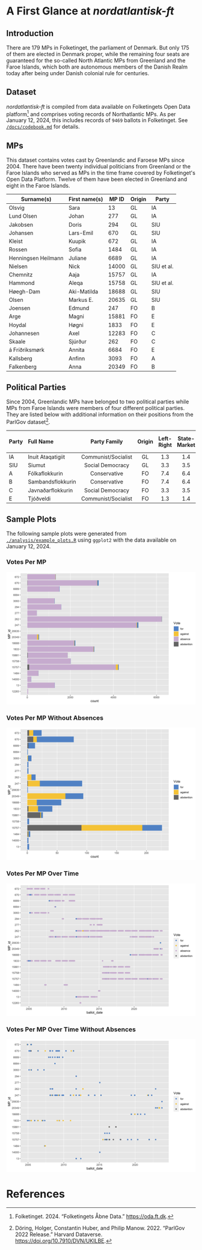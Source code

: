 # A First Glance at _nordatlantisk-ft_

## Introduction

There are 179 MPs in Folketinget, the parliament of Denmark. But only 175 of them are elected in Denmark proper, while the remaining four seats are guaranteed for the so-called North Atlantic MPs from Greenland and the Faroe Islands, which both are autonomous members of the Danish Realm today after being under Danish colonial rule for centuries.

## Dataset

_nordatlantisk-ft_ is compiled from data available on Folketingets Open Data platform[^1] and comprises voting records of Northatlantic MPs. As per January 12, 2024, this includes records of `9469` ballots in Folketinget. See [`/docs/codebook.md`](docs/codebook.md) for details.

## MPs

This dataset contains votes cast by Greenlandic and Faroese MPs since 2004. There have been twenty individual politicians from Greenland or the Faroe Islands who served as MPs in the time frame covered by Folketinget's Open Data Platform. Twelve of them have been elected in Greenland and eight in the Faroe Islands.

| Surname(s)          | First name(s) | MP ID | Origin | Party      |
| ------------------- | ------------- | ----- | ------ | ---------- |
| Olsvig              | Sara          | 13    | GL     | IA         |
| Lund Olsen          | Johan         | 277   | GL     | IA         |
| Jakobsen            | Doris         | 294   | GL     | SIU        |
| Johansen            | Lars-Emil     | 670   | GL     | SIU        |
| Kleist              | Kuupik        | 672   | GL     | IA         |
| Rossen              | Sofia         | 1484  | GL     | IA         |
| Henningsen Heilmann | Juliane       | 6689  | GL     | IA         |
| Nielsen             | Nick          | 14000 | GL     | SIU et al. |
| Chemnitz            | Aaja          | 15757 | GL     | IA         |
| Hammond             | Aleqa         | 15758 | GL     | SIU et al. |
| Høegh-Dam           | Aki-Matilda   | 18688 | GL     | SIU        |
| Olsen               | Markus E.     | 20635 | GL     | SIU        |
| Joensen             | Edmund        | 247   | FO     | B          |
| Arge                | Magni         | 15881 | FO     | E          |
| Hoydal              | Høgni         | 1833  | FO     | E          |
| Johannesen          | Axel          | 12283 | FO     | C          |
| Skaale              | Sjúrður       | 262   | FO     | C          |
| á Fríðriksmørk      | Annita        | 6684  | FO     | E          |
| Kallsberg           | Anfinn        | 3093  | FO     | A          |
| Falkenberg          | Anna          | 20349 | FO     | B          |

## Political Parties

Since 2004, Greenlandic MPs have belonged to two political parties while MPs from Faroe Islands were members of four different political parties. They are listed below with additional information on their positions from the ParlGov dataset[^2].

| Party | Full Name         |    Party Family     | Origin | Left-Right | State-Market | Liberty-Authority | Anti-Pro EU |
| :---- | :---------------- | :-----------------: | :----: | :--------: | :----------: | :---------------: | :---------: |
| IA    | Inuit Ataqatigiit | Communist/Socialist |   GL   |    1.3     |     1.4      |         3         |     3.3     |
| SIU   | Siumut            |  Social Democracy   |   GL   |    3.3     |     3.5      |        3.5        |     8.1     |
| A     | Fólkaflokkurin    |    Conservative     |   FO   |    7.4     |     6.4      |        6.9        |     7.9     |
| B     | Sambandsflokkurin |    Conservative     |   FO   |    7.4     |     6.4      |        6.9        |     7.9     |
| C     | Javnaðarflokkurin |  Social Democracy   |   FO   |    3.3     |     3.5      |        3.5        |     8.1     |
| E     | Tjóðveldi         | Communist/Socialist |   FO   |    1.3     |     1.4      |         3         |     3.3     |

## Sample Plots

The following sample plots were generated from [`./analysis/example_plots.R`](./analysis/example_plots.R) using `ggplot2` with the data available on January 12, 2024.

### Votes Per MP

<img src="./assets/images/2024-01-12-vote_per_MP.png"/>

### Votes Per MP Without Absences

<img src="./assets/images/2024-01-12-vote_per_MP_without_absences.png"/>

### Votes Per MP Over Time

<img src="./assets/images/2024-01-12-scatterplot.png"/>

### Votes Per MP Over Time Without Absences

<img src="./assets/images/2024-01-12-scatterplot_without_absences.png"/>

# References

[^1]: Folketinget. 2024. “Folketingets Åbne Data.” <https://oda.ft.dk>.

[^2]: Döring, Holger, Constantin Huber, and Philip Manow. 2022. “ParlGov 2022 Release.” Harvard Dataverse. <https://doi.org/10.7910/DVN/UKILBE>.
